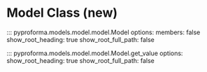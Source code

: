 <!-- # Models API
The Models API is the core of PyProforma, providing classes for creating and manipulating financial models. -->

# Model Class (new)

::: pyproforma.models.model.model.Model
    options:
      members: false
      show_root_heading: true
      show_root_full_path: false

::: pyproforma.models.model.model.Model.get_value
    options:
      show_root_heading: true
      show_root_full_path: false
